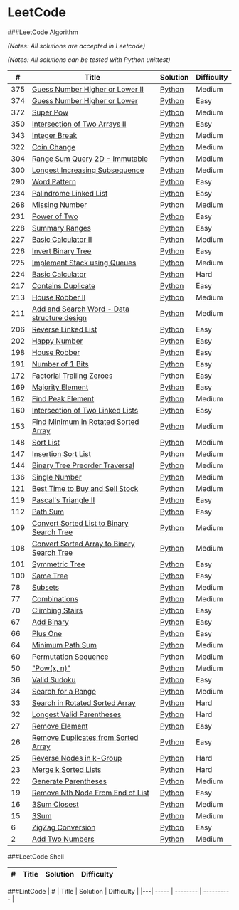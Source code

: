 LeetCode
========

###LeetCode Algorithm

*(Notes: All solutions are accepted in Leetcode)*

*(Notes: All solutions can be tested with Python unittest)*

| # | Title | Solution | Difficulty |
|---| ----- | -------- | ---------- |
|375|[Guess Number Higher or Lower II](https://leetcode.com/problems/guess-number-higher-or-lower-ii/) | [Python](./Python/guess_number_higher_or_lower_ii.py)|Medium|
|374|[Guess Number Higher or Lower](https://leetcode.com/problems/guess-number-higher-or-lower/) | [Python](./Python/guess_number_higher_or_lower.py)|Easy|
|372|[Super Pow](https://leetcode.com/problems/super-pow/) | [Python](./Python/super_pow.py)|Medium|
|350|[Intersection of Two Arrays II](https://leetcode.com/problems/intersection-of-two-arrays-ii/) | [Python](./Python/intersection_of_two_arrays_ii.py)|Easy|
|343|[Integer Break](https://leetcode.com/problems/integer-break/) | [Python](./Python/integer_break.py)|Medium|
|322|[Coin Change](https://leetcode.com/problems/coin-change/) | [Python](./Python/coin_change.py)|Medium|
|304|[Range Sum Query 2D - Immutable](https://leetcode.com/problems/range-sum-query-2d-immutable/) | [Python](./Python/range_sum_query_2d_immutable.py)|Medium|
|300|[Longest Increasing Subsequence](https://leetcode.com/problems/longest-increasing-subsequence/)  | [Python](./Python/longest_increasing_subsequence.py)|Medium|
|290|[Word Pattern](https://leetcode.com/problems/word-pattern/) | [Python](./Python/word_pattern.py)|Easy|
|234|[Palindrome Linked List](https://leetcode.com/problems/palindrome-linked-list/)| [Python](./Python/palindrome_linked_list.py)|Easy|
|268|[Missing Number](https://leetcode.com/problems/missing-number/)| [Python](./Python/missing_number.py)|Medium|
|231|[Power of Two](https://leetcode.com/problems/power-of-two/)| [Python](./Python/power_of_two.py)|Easy|
|228|[Summary Ranges](https://leetcode.com/problems/summary-ranges/)| [Python](./Python/summary_ranges.py)|Easy|
|227|[Basic Calculator II](https://leetcode.com/problems/basic-calculator-ii/)| [Python](./Python/basic_calculator_ii.py)|Medium|
|226|[Invert Binary Tree](https://leetcode.com/problems/invert-binary-tree/)| [Python](./Python/invert_binary_tree.py)|Easy|
|225|[Implement Stack using Queues](https://leetcode.com/problems/implement-stack-using-queues/)| [Python](./Python/implement_stack_using_queues.py)|Medium|
|224|[Basic Calculator](https://leetcode.com/problems/basic-calculator/)| [Python](./Python/basic_calculator.py)|Hard|
|217|[Contains Duplicate](https://leetcode.com/problems/contains-duplicate/)| [Python](./Python/contains_duplicate.py)|Easy|
|213|[House Robber II](https://leetcode.com/problems/house-robber-ii/)| [Python](./Python/house_robber_ii.py)|Medium|
|211|[Add and Search Word - Data structure design](https://leetcode.com/problems/add-and-search-word-data-structure-design/)| [Python](./Python/add_and_search_word_data_structure_design.py)|Medium|
|206|[Reverse Linked List](https://leetcode.com/problems/reverse-linked-list/)| [Python](./Python/reverse_linked_list.py)|Easy|
|202|[Happy Number](https://leetcode.com/problems/happy-number/)| [Python](./Python/happy_number.py)|Easy|
|198|[House Robber](https://leetcode.com/problems/house-robber/)| [Python](./Python/house_robber.py)|Easy|
|191|[Number of 1 Bits](https://oj.leetcode.com/problems/number-of-1-bits/)| [Python](./Python/number_of_1_bits.py)|Easy|
|172|[Factorial Trailing Zeroes](https://oj.leetcode.com/problems/factorial-trailing-zeroes/) | [Python](./Python/factorial_trailing_zeroes.py)|Easy|
|169|[Majority Element](https://oj.leetcode.com/problems/majority-element/) | [Python](./Python/majority_element.py)|Easy|
|162|[Find Peak Element](https://oj.leetcode.com/problems/find-peak-element/) | [Python](./Python/find_peak_element.py)|Medium|
|160|[Intersection of Two Linked Lists](https://oj.leetcode.com/problems/intersection-of-two-linked-lists/) | [Python](./Python/intersection_of_two_linked_lists.py)|Easy|
|153|[Find Minimum in Rotated Sorted Array](https://oj.leetcode.com/problems/find-minimum-in-rotated-sorted-array/)| [Python](./Python/find_minimum_in_rotated_sorted_array.py)|Medium|
|148|[Sort List](https://oj.leetcode.com/problems/sort-list/)| [Python](./Python/sort_list.py)|Medium|
|147|[Insertion Sort List](https://oj.leetcode.com/problems/insertion-sort-list/)| [Python](./Python/insertion_sort_list.py)|Medium|
|144|[Binary Tree Preorder Traversal](https://oj.leetcode.com/problems/binary-tree-preorder-traversal/)| [Python](./Python/binary_tree_preorder_traversal.py)|Medium|
|136|[Single Number](https://oj.leetcode.com/problems/single-number/)| [Python](./Python/single_number.py)|Medium|
|121|[Best Time to Buy and Sell Stock](https://oj.leetcode.com/problems/best-time-to-buy-and-sell-stock/)| [Python](./Python/best_time_to_buy_and_sell_stock.py)|Medium|
|119|[Pascal's Triangle II](https://oj.leetcode.com/problems/pascals-triangle-ii/)| [Python](./Python/pascals_triangle_ii.py)|Easy|
|112|[Path Sum](https://oj.leetcode.com/problems/path-sum/)| [Python](./Python/path_sum.py)|Easy|
|109|[Convert Sorted List to Binary Search Tree](https://oj.leetcode.com/problems/convert-sorted-list-to-binary-search-tree/)| [Python](./Python/convert_sorted_list_to_binary_search_tree.py)|Medium|
|108|[Convert Sorted Array to Binary Search Tree](https://oj.leetcode.com/problems/convert-sorted-array-to-binary-search-tree/)| [Python](./Python/convert_sorted_array_to_binary_search_tree.py)|Medium|
|101|[Symmetric Tree](https://oj.leetcode.com/problems/symmetric-tree/)| [Python](./Python/symmetric_tree.py)|Easy|
|100|[Same Tree](https://oj.leetcode.com/problems/same-tree/)| [Python](./Python/same_tree.py)|Easy|
|78|[Subsets](https://oj.leetcode.com/problems/subsets/)| [Python](./Python/subsets.py)|Medium|
|77|[Combinations](https://oj.leetcode.com/problems/combinations/)| [Python](./Python/combinations.py)|Medium|
|70|[Climbing Stairs](https://oj.leetcode.com/problems/climbing-stairs/)| [Python](./Python/climbing_stairs.py)|Easy|
|67|[Add Binary](https://oj.leetcode.com/problems/add-binary/)| [Python](./Python/add_binary.py)|Easy|
|66|[Plus One](https://oj.leetcode.com/problems/plus-one/)| [Python](./Python/plus_one.py)|Easy|
|64|[Minimum Path Sum](https://oj.leetcode.com/problems/minimum-path-sum/)| [Python](./Python/minimum_path_sum.py)|Medium|
|60|[Permutation Sequence](https://oj.leetcode.com/problems/permutation-sequence/)| [Python](./Python/permutation_sequence.py)|Medium|
|50|["Pow(x, n)"](https://oj.leetcode.com/problems/powx-n/)| [Python](./Python/powx_n.py)|Medium|
|36|[Valid Sudoku](https://oj.leetcode.com/problems/valid-sudoku/)| [Python](./Python/valid_sudoku.py)|Easy|
|34|[Search for a Range](https://oj.leetcode.com/problems/search-for-a-range/)| [Python](./Python/search_for_a_range.py)|Medium|
|33|[Search in Rotated Sorted Array](https://oj.leetcode.com/problems/search-in-rotated-sorted-array/)| [Python](./Python/search_in_rotated_sorted_array.py)|Hard|
|32|[Longest Valid Parentheses](https://oj.leetcode.com/problems/longest-valid-parentheses/)| [Python](./Python/longest_valid_parentheses.py)|Hard|
|27|[Remove Element](https://oj.leetcode.com/problems/remove-element/)| [Python](./Python/remove_element.py)|Easy|
|26|[Remove Duplicates from Sorted Array](https://leetcode.com/problems/remove-duplicates-from-sorted-array/)| [Python](./Python/remove_duplicates_from_sorted_array.py)|Easy|
|25|[Reverse Nodes in k-Group](https://oj.leetcode.com/problems/reverse-nodes-in-k-group/)| [Python](./Python/reverse_nodes_in_k_group.py)|Hard|
|23|[Merge k Sorted Lists](https://oj.leetcode.com/problems/merge-k-sorted-lists/)| [Python](./Python/merge_k_sorted_lists.py)|Hard|
|22|[Generate Parentheses](https://oj.leetcode.com/problems/generate-parentheses/)| [Python](./Python/generate_parentheses.py)|Medium|
|19|[Remove Nth Node From End of List](https://oj.leetcode.com/problems/remove-nth-node-from-end-of-list/)| [Python](./Python/remove_nth_node_from_end_of_list.py)|Easy|
|16|[3Sum Closest](https://oj.leetcode.com/problems/3sum-closest/)| [Python](./Python/3sum_closest.py)|Medium|
|15|[3Sum](https://oj.leetcode.com/problems/3sum/)| [Python](./Python/3sum.py)|Medium|
|6|[ZigZag Conversion](https://oj.leetcode.com/problems/zigzag-conversion/)| [Python](./Python/zigzag_conversion.py)|Easy|
|2|[Add Two Numbers](https://oj.leetcode.com/problems/add-two-numbers/)| [Python](./Python/add_two_numbers.py)|Medium|


###LeetCode Shell


| # | Title | Solution | Difficulty |
|---| ----- | -------- | ---------- |


###LintCode
| # | Title | Solution | Difficulty |
|---| ----- | -------- | ---------- |
